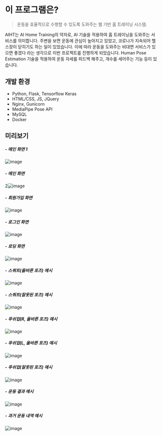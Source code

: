 # 이 프로그램은?
> 운동을 효율적으로 수행할 수 있도록 도와주는 웹 기반 홈 트레이닝 시스템.

AIHT는 AI Home Training의 약자로, AI 기술을 적용하여 홈 트레이닝을 도와주는 서비스를 의미합니다. 주변을 보면 운동에 관심이 높아지고 있었고, 코로나가 지속되어 헬스장이 닫히기도 하는 일이 있었습니다. 이에 따라 운동을 도와주는 비대면 서비스가 있으면 좋겠다 라는 생각으로 이번 프로젝트를 진행하게 되었습니다. Human Pose Estimation 기술을 적용하여 운동 자세를 피드백 해주고, 개수를 세어주는 기능 등이 있습니다.

## 개발 환경
- Python, Flask, Tensorflow Keras
- HTML/CSS, JS, JQuery
- Nginx, Gunicorn
- MediaPipe Pose API
- MySQL
- Docker

## 미리보기
##### - 메인 화면 1
![image](https://user-images.githubusercontent.com/59381113/168851013-dfc1b799-71cc-4a2b-b907-fd239a41a7f4.png)

##### - 메인 화면 
2![image](https://user-images.githubusercontent.com/59381113/168852718-0304e13e-ec4c-48d4-8134-975d00cf3d07.png)

##### - 회원가입 화면
![image](https://user-images.githubusercontent.com/59381113/168852878-6de7c87a-05be-44ee-9e37-d8ae94bd167e.png)

##### - 로그인 화면
![image](https://user-images.githubusercontent.com/59381113/168852787-15149abe-527d-4a4a-b776-69cf393a1329.png)

##### - 로딩 화면
![image](https://user-images.githubusercontent.com/59381113/168852920-7d8bd18b-c39e-45c3-bda5-18fb708061f2.png)

##### - 스쿼트(올바른 포즈) 예시
![image](https://user-images.githubusercontent.com/59381113/168853040-ed9fba3f-0dff-4c10-9c0c-961850f22ac1.png)

##### - 스쿼트(잘못된 포즈) 예시
![image](https://user-images.githubusercontent.com/59381113/168853116-7204d55e-17b3-4675-ade3-a98c5c5338bb.png)

##### - 푸쉬업(R, 올바른 포즈) 예시
![image](https://user-images.githubusercontent.com/59381113/168853174-a77bd4db-0e31-422b-82e5-01f6a9c3a898.png)

##### - 푸쉬업(L, 올바른 포즈) 예시
![image](https://user-images.githubusercontent.com/59381113/168853239-7d275c84-0779-4313-89c0-49e1c4523630.png)

##### - 푸쉬업(잘못된 포즈) 예시
![image](https://user-images.githubusercontent.com/59381113/168853317-806f7ccf-0022-470c-8d40-455756cf9ae1.png)

##### - 운동 결과 예시
![image](https://user-images.githubusercontent.com/59381113/168853368-59453eb4-3daf-4661-b3d3-0335f1032c20.png)

##### - 과거 운동 내역 예시
![image](https://user-images.githubusercontent.com/59381113/168853437-6484a4d7-ee6a-4d1d-96b5-64f9805b6db2.png)
